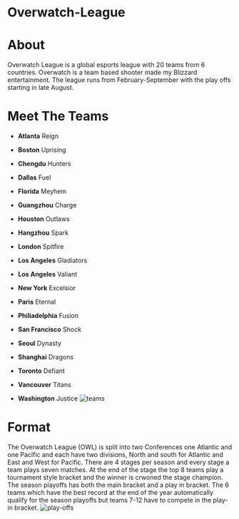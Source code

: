 # Overwatch-League
# About
Overwatch League is a global esports league with 20 teams from 6 countries. Overwatch is a team based shooter made my Blizzard entertainment. The league runs from February-September with the play offs starting in late August.

# Meet The Teams
- **Atlanta** Reign

- **Boston** Uprising 

- **Chengdu** Hunters

- **Dallas** Fuel

- **Florida** Meyhem

- **Guangzhou** Charge

- **Houston** Outlaws

- **Hangzhou** Spark

- **London** Spitfire

- **Los Angeles** Gladiators

- **Los Angeles** Valiant

- **New York** Excelsior

- **Paris** Eternal

- **Philiadelphia** Fusion

- **San Francisco** Shock

- **Seoul** Dynasty

- **Shanghai** Dragons

- **Toronto** Defiant

- **Vancouver** Titans

- **Washington** Justice
![teams](https://i.redd.it/4iknmozkew121.jpg)

# Format
The Overwatch League (OWL) is split into two Conferences one Atlantic and one Pacific and each have two divisions, North and south for Atlantic and East and West for Pacific. There are 4 stages per season and every stage a team plays seven matches. At the end of the stage the top 8 teams play a tournament style bracket and the winner is crwoned the stage champion. The season playoffs has both the main bracket and a play in bracket. The 6 teams which have the best record at the end of the year automatically qualify for the season playoffs but teams 7-12 have to compete in the play-in bracket.
![play-offs](https://pbs.twimg.com/media/EDV8jKlUwAAAQPX.jpg)
